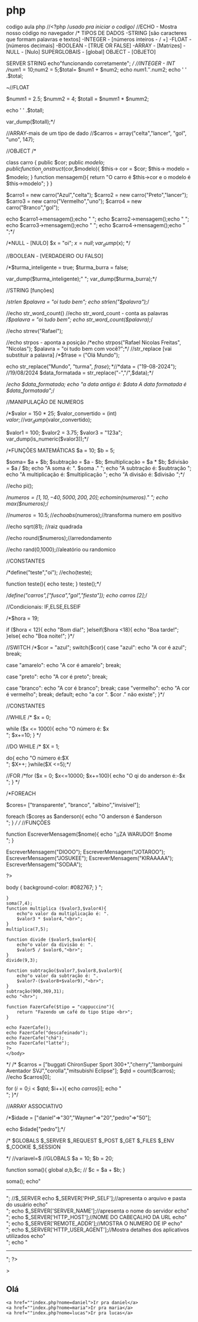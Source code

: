 # php
 codigo aula php
//<?php
/*usado pra iniciar o codigo*/
//ECHO - Mostra nosso código no navegador
/*
TIPOS DE DADOS
-STRING [são caracteres que formam palavras e textos]
-INTEGER - [números inteiros - / +]
-FLOAT -[números decimais]
-BOOLEAN - [TRUE OR FALSE]
-ARRAY - [Matrizes]
-NULL - [Nulo]
SUPERGLOBAIS - [global]
OBJECT - [OBJETO]

SERVER
STRING
echo"funcionando corretamente";
*/
//INTEGER - INT
/*$num1 = 10;$num2 = 5;$total= $num1 + $num2;
echo $num1 . '
' .$num2;
echo '
' .$total;

~//FLOAT

$numm1 = 2.5;
$numm2 = 4;
$totall = $numm1 * $numm2;

echo '
' .$totall;

var_dump($totall);*/

//ARRAY-mais de um tipo de dado
//$carros = array("celta","lancer", "gol", "uno", 147);

//OBJECT
/*

class carro {
public $cor;
public $modelo;
public function __construct($cor,$modelo){
$this-> cor = $cor;
$this-> modelo = $modelo;
}
function mensagem(){
return "O carro é $this->cor e o modelo é $this->modelo";
}
}

$carro1 = new carro("Azul","celta");
$carro2 = new carro("Preto","lancer");
$carro3 = new carro("Vermelho","uno");
$carro4 = new carro("Branco","gol");

echo $carro1->mensagem();echo "
";
echo $carro2->mensagem();echo "
";
echo $carro3->mensagem();echo "
";
echo $carro4->mensagem();echo "
";*/

/*NULL - [NULO]
$x = "oi";
$x = null;
var_dump($x); */

//BOOLEAN - [VERDADEIRO OU FALSO]

/*$turma_inteligente = true;
$turma_burra = false;

var_dump($turma_inteligente);"
";
var_dump($turma_burra);*/

//STRING [funções]

/*strlen
$palavra = "oi tudo bem";
echo strlen("$palavra");*/

//echo str_word_count()
//echo str_word_count - conta as palavras
/*$palavra = "oi tudo bem";
echo str_word_count($palavra);*/

//echo strrev("Rafael");

//echo strpos - aponta a posição
/*echo strpos("Rafael Nicolas Freitas", "Nicolas");
$palavra = "oi tudo bem com você?";*/
//str_replace [vai substituir a palavra]
/*$frase = ("Olá Mundo");

echo str_replace("Mundo", "turma", $frase);*/
/*$data = ("19-08-2024"); //19/08/2024
$data_formatada = str_replace("-","/",$data);*/

/*echo $data_formatada;
echo "a data antiga é: $data
A data formatada é $data_formatada";*/

//MANIPULAÇÃO DE NUMEROS

/*$valor = 150 * 25;
$valor_convertido = (int) $valor;
//var_dump($valor_convertido);

$valor1 = 100;
$valor2 = 3.75;
$valor3 = "123a";
var_dump(is_numeric($valor3));*/

/*FUNÇÕES MATEMÁTICAS
$a = 10;
$b = 5;

$soma= $a + $b;
$subtração = $a - $b;
$multiplicação = $a * $b;
$divisão = $a / $b;
echo "A soma é: ". $soma ."
";
echo "A subtração é: $subtração
";
echo "A multiplicação é: $multiplicação
";
echo "A divisão é: $divisão
";*/

//echo pi();

/*$numeros = [1,10,-40,5000,200,20];
echo min($numeros)."
";
echo max($numeros);*/

//$numeros = 10.5;
//echo abs($numeros);//transforma numero em positivo

//echo sqrt(81); //raiz quadrada

//echo round($numeros);//arredondamento

//echo rand(0,1000);//aleatório ou randomico

//CONSTANTES

/*define("teste","oi");
//echo(teste);

function teste(){
echo teste;
}
teste();*/

/*define("carros",["fusca","gol","fiesta"]);
echo carros [2];*/

//Condicionais: IF,ELSE,ELSEIF

/*$hora = 19;

if ($hora < 12){
echo "Bom dia!";
}elseif($hora <18){
echo "Boa tarde!";
}else{
echo "Boa noite!";
}*/

//SWITCH
/*$cor = "azul";
switch($cor){
case "azul":
echo "A cor é azul";
break;

case "amarelo":
echo "A cor é amarelo";
break;

case "preto":
echo "A cor é preto";
break;

case "branco":
echo "A cor é branco";
break;
case "vermelho":
echo "A cor é vermelho";
break;
default;
echo "a cor ". $cor ." não existe";
}*/

//CONSTANTES

//WHILE
/*
$x = 0;

while  ($x <= 1000){
    echo "O número é: $x <br>";
    $x+=10;
}
*/

//DO WHILE
/*
$X = 1;

do{
    echo "O número é:$X <br>";
    $X++;
}while($X <=5);*/

//FOR
/*for ($x = 0; $x<=10000; $x+=100){
    echo "O qi do anderson é:-$x <br>";
}
*/

/*FOREACH

$cores= ["transparente", "branco", "albino","invisivel"];

foreach ($cores as $anderson){
    echo "O anderson é $anderson <br>";
}
*/
/*
//FUNÇÕES

function EscreverMensagem($nome){
    echo "¡¡ZA WARUDO!! $nome<br>";
}

EscreverMensagem("DIOOO");
EscreverMensagem("JOTAROO");
EscreverMensagem("JOSUKEE");
EscreverMensagem("KIRAAAAA");
EscreverMensagem("SODAA");

?>
<html>
    <head>
        <meta charset="utf-8">
        <meta http-equiv="X-UA-Compatible" content="IE=edge">
        <title>Meu projeto PHP?</title>
        <meta name="description" content="">
        <meta name="viewport" content="width=device-width, initial-scale=1.0">
        <link rel="stylesheet" href="">
    </head>
    <body>
        <div id="teste">
            </div>
        body {
            background-color: #082767;
        }
    <?php 
    function soma ($valor1,$valor2){
        echo"o valor da soma é: ".
        $valor1 + $valor2,"<br>";

    }
    soma(7,4);
    function multiplica ($valor3,$valor4){
        echo"o valor da multiplicação é: ".
        $valor3 * $valor4,"<br>";
    }    
    multiplica(7,5);

    function divide ($valor5,$valor6){
        echo"o valor da divisão é: ".
        $valor5 / $valor6,"<br>";
    }
    divide(9,3);

    function subtração($valor7,$valor8,$valor9){
        echo"o valor da subtração é: ".
        $valor7-($valor8+$valor9),"<br>";
    }
    subtração(900,369,31);
    echo "<hr>";    
    
    function FazerCafe($tipo = "cappuccino"){
        return "Fazendo um café do tipo $tipo <br>";
    }  

    echo FazerCafe();
    echo FazerCafe("descafeinado");
    echo FazerCafe("chá");
    echo FazerCafe("latte");
    ?>
    </body>
</html>
*/
/*
$carros = ["buggati ChironSuper Sport 300+","cherry","lamborguini Aventador SVJ","corolla","mitsubishi Eclipse"];
$qtd = count($carros);
//echo $carros[0];

for ($i = 0;$i < $qtd; $i++){
    echo $carros[$i];
    echo "<br>";
}*/

//ARRAY ASSOCIATIVO

/*$idade = ["daniel"=>"30","Wayner"=>"20","pedro"=>"50"];

echo $idade["pedro"];*/

/*
$GLOBALS
$_SERVER
$_REQUEST
$_POST
$_GET
$_FILES
$_ENV
$_COOKIE
$_SESSION

*/
//variavel=$
//GLOBALS
$a = 10;
$b = 20;

function soma(){
    global $a,$b,$c;
   // $c = $a + $b;
}

soma();
echo"<br><hr>";
//$_SERVER
echo $_SERVER['PHP_SELF'];//apresenta o arquivo e pasta do usuário
echo"<br>";
echo $_SERVER['SERVER_NAME'];//apresenta o nome do servidor
echo"<br>";
echo $_SERVER['HTTP_HOST'];//NOME DO CABEÇALHO DA URL
echo"<br>";
echo $_SERVER['REMOTE_ADDR'];//MOSTRA O NUMERO DE IP
echo"<br>";
echo $_SERVER['HTTP_USER_AGENT'];//Mostra detalhes dos aplicativos utilizados
echo"<br>";
echo "<br><hr>";
?>


<!DOCTYPE html>
<html lang="pt-br">
<head>
    <meta charset="UTF-8">
    <meta http-equiv="X-UA-Compatible" content="IE=edge">
    <meta name="viewport" content="width=device-width, initial-scale=1.0">
    <title>Superglobais</title>
</head>
<body <?php if ($nome == "daniel"){echo "style='background:red; color:white'";}?>
>
    <h2> Olá <?php echo $_GET['nome']; 
    //?nome=pedro?></h2>

    <a href=""index.php?nome=daniel">Ir pra daniel</a>
    <a href=""index.php?nome=maria">Ir pra maria</a>
    <a href=""index.php?nome=lucas">Ir pra lucas</a>
</body>
</html>